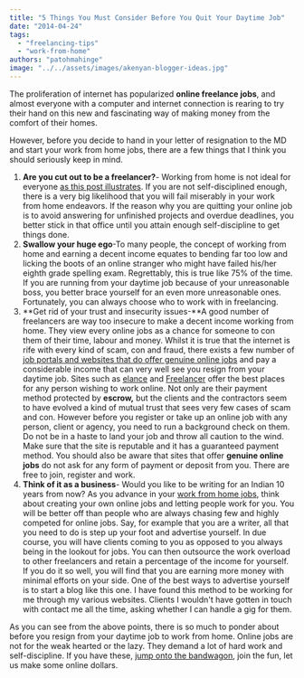 ```yaml
---
title: "5 Things You Must Consider Before You Quit Your Daytime Job"
date: "2014-04-24"
tags: 
  - "freelancing-tips"
  - "work-from-home"
authors: "patohmahinge"
image: "../../assets/images/akenyan-blogger-ideas.jpg"
---
```


The proliferation of internet has popularized **online freelance jobs**, and almost everyone with a computer and internet connection is rearing to try their hand on this new and fascinating way of making money from the comfort of their homes.

However, before you decide to hand in your letter of resignation to the MD and start your work from home jobs, there are a few things that I think you should seriously keep in mind.

1. **Are you cut out to be a freelancer?**\- Working from home is not ideal for everyone [as this post illustrates](https://mahinge.com/are-entrepreneurs-born-or-made/ "born entrepreneurs"). If you are not self-disciplined enough, there is a very big likelihood that you will fail miserably in your work from home endeavors. If the reason why you are quitting your online job is to avoid answering for unfinished projects and overdue deadlines, you better stick in that office until you attain enough self-discipline to get things done.
2. **Swallow your huge ego**\-To many people, the concept of working from home and earning a decent income equates to bending far too low and licking the boots of an online stranger who might have failed his/her eighth grade spelling exam. Regrettably, this is true like 75% of the time. If you are running from your daytime job because of your unreasonable boss, you better brace yourself for an even more unreasonable ones. Fortunately, you can always choose who to work with in freelancing.
3. **Get rid of your trust and insecurity issues-**A good number of freelancers are way too insecure to make a decent income working from home. They view every online jobs as a chance for someone to con them of their time, labour and money. Whilst it is true that the internet is rife with every kind of scam, con and fraud, there exists a few number of [job portals and websites that do offer genuine online jobs](https://mahinge.com/online-freelancing-kenya-future-work/ "Online Freelancing is The Future of Work") and pay a considerable income that can very well see you resign from your daytime job. Sites such as [elance](https://mahinge.com/wp-content/uploads/2014/04/?rid=2R0Q01 "elance") and [Freelancer](https://mahinge.com/wp-content/uploads/2014/04/Mahinge11) offer the best places for any person wishing to work online. Not only are their payment method protected by **escrow,** but the clients and the contractors seem to have evolved a kind of mutual trust that sees very few cases of scam and con. However before you register or take up an online job with any person, client or agency, you need to run a background check on them. Do not be in a haste to land your job and throw all caution to the wind. Make sure that the site is reputable and it has a guaranteed payment method. You should also be aware that sites that offer **genuine online jobs** do not ask for any form of payment or deposit from you. There are free to join, register and work.
4. **Think of it as a business**\- Would you like to be writing for an Indian 10 years from now? As you advance in your [work from home jobs](https://mahinge.com/ "work from home"), think about creating your own online jobs and letting people work for you. You will be better off than people who are always chasing few and highly competed for online jobs. Say, for example that you are a writer, all that you need to do is step up your foot and advertise yourself. In due course, you will have clients coming to you as opposed to you always being in the lookout for jobs. You can then outsource the work overload to other freelancers and retain a percentage of the income for yourself. If you do it so well, you will find that you are earning more money with minimal efforts on your side. One of the best ways to advertise yourself is to start a blog like this one. I have found this method to be working for me through my various websites. Clients I wouldn't have gotten in touch with contact me all the time, asking whether I can handle a gig for them.

As you can see from the above points, there is so much to ponder about before you resign from your daytime job to work from home. Online jobs are not for the weak hearted or the lazy. They demand a lot of hard work and self-discipline. If you have these, [jump onto the bandwagon](https://mahinge.com/wp-content/uploads/2014/04/?rid=2R0Q01 "elance"), join the fun, let us make some online dollars.
